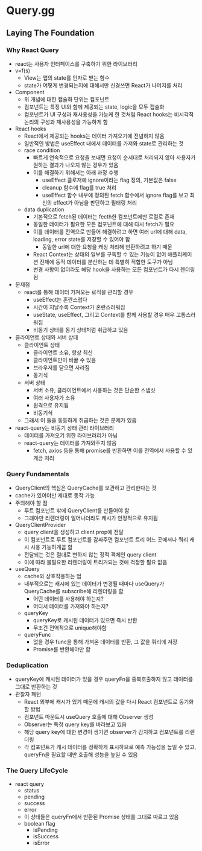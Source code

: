 # Query.gg

## Laying The Foundation

### Why React Query

- react는 사용자 인터페이스를 구축하기 위한 라이브러리
- v=f(s)
  - View는 앱의 state를 인자로 받는 함수
  - state가 어떻게 변경되는지에 대해서만 신경쓰면 React가 나머지를 처리
- Component
  - 위 개념에 대한 캡슐화 단위는 컴포넌트
  - 컴포넌트는 특정 UI와 함께 제공되는 state, logic을 모두 캡슐화
  - 컴포넌트가 UI 구성과 재사용성을 가능케 한 것처럼 React hooks는 비시각적 논리의 구성과 재사용성을 가능하게 함
- React hooks
  - React에서 제공되는 hooks는 데이터 가져오기에 전념하지 않음
  - 일반적인 방법은 useEffect 내에서 데이터를 가져와 state로 관리하는 것
  - race condition
    - 빠르게 연속적으로 요청을 보내면 요청이 순서대로 처리되지 않아 사용자가 원하는 결과가 나오지 않는 경우가 있음
    - 이를 해결하기 위해서는 아래 과정 수행
      - useEffect 클로저에 ignore이라는 flag 정의, 기본값은 false
      - cleanup 함수에 flag를 true 처리
      - useEffect 함수 내부에 정의된 fetch 함수에서 ignore flag를 보고 최신의 effect가 아님을 판단하고 필터링 처리
  - data duplication
    - 기본적으로 fetch된 데이터는 fecth한 컴포넌트에만 로컬로 존재
    - 동일한 데이터가 필요한 모든 컴포넌트에 대해 다시 fetch가 필요
    - 이를 데이터를 전역으로 만들어 해결하려고 하면 여러 url에 대해 data, loading, error state를 저장할 수 있어야 함
      - 동일한 url에 대한 요청을 캐싱 처리해 반환하려고 하기 때문
    - React Context는 상태의 일부를 구독할 수 있는 기능이 없어 애플리케이션 전체에 동적 데이터를 분산하는 데 특별히 적합한 도구가 아님
    - 변경 사항이 없더라도 해당 hook을 사용하는 모든 컴포넌트가 다시 렌더링됨
- 문제점
  - react를 통해 데이터 가져오는 로직을 관리할 경우
    - useEffect는 혼란스럽다
    - 시간이 지날수록 Context가 혼란스러워짐
    - useState, useEffect, 그리고 Context를 함께 사용할 경우 매우 고통스러워짐
    - 비동기 상태를 동기 상태처럼 취급하고 있음
- 클라이언트 상태와 서버 상태
  - 클라이언트 상태
    - 클라이언트 소유, 항상 최신
    - 클라이언트만이 바꿀 수 있음
    - 브라우저를 닫으면 사라짐
    - 동기식
  - 서버 상태
    - 서버 소유, 클라이언트에서 사용하는 것은 단순한 스냅샷
    - 여러 사용자가 소유
    - 원격으로 유지됨
    - 비동기식
  - 그래서 이 둘을 동등하게 취급하는 것은 문제가 있음
- react-query는 비동기 상태 관리 라이브러리
  - 데이터를 가져오기 위한 라이브러리가 아님
  - react-query는 데이터를 가져와주지 않음
    - fetch, axios 등을 통해 promise를 반환하면 이를 전역에서 사용할 수 있게끔 처리

### Query Fundamentals

- QueryClient의 핵심은 QueryCache를 보관하고 관리한다는 것
- cache가 있어야만 제대로 동작 가능
- 주의해야 할 점
  - 루트 컴포넌트 밖에 QueryClient를 만들어야 함
  - 그래야만 리렌더링이 일어나더라도 캐시가 안정적으로 유지됨
- QueryClientProvider
  - query client을 생성하고 client prop에 전달
  - 이 컴포넌트로 루트 컴포넌트를 감싸주면 컴포넌트 트리 어느 곳에서나 쿼리 캐시 사용 가능하게끔 함
  - 전달되는 것은 절대로 변하지 않는 정적 객체인 query client
  - 이에 따라 불필요한 리렌더링이 트리거되는 것에 걱정할 필요 없음
- useQuery
  - cache와 상호작용하는 법
  - 내부적으로는 캐시에 있는 데이터가 변경될 때마다 useQuery가 QueryCache를 subscribe해 리렌더링을 함
    - 어떤 데이터를 사용해야 하는지?
    - 어디서 데이터를 가져와야 하는지?
  - queryKey
    - queryKey로 캐시된 데이터가 있으면 즉시 반환
    - 무조건 전역적으로 unique해야함
  - queryFunc
    - 없을 경우 func을 통해 가져온 데이터를 반환, 그 값을 쿼리에 저장
    - Promise를 반환해야만 함

### Deduplication

- queryKey에 캐시된 데이터가 있을 경우 queryFn을 중복호출하지 않고 데이터를 그대로 반환하는 것
- 관찰자 패턴
  - React 외부에 캐시가 있기 때문에 캐시의 값을 다시 React 컴포넌트로 동기화할 방법
  - 컴포넌트 마운트시 useQuery 호출에 대해 Observer 생성
  - Observer는 특정 query key를 바라보고 있음 
  - 해당 query key에 대한 변경이 생기면 observer가 감지하고 컴포넌트를 리렌더링
  - 각 컴포넌트가 캐시 데이터를 정확하게 표시하므로 예측 가능성을 높일 수 있고, queryFn을 필요할 때만 호출해 성능을 높일 수 있음

### The Query LifeCycle

- react query
  -  status
    - pending
    - success
    - error
  - 이 상태들은 queryFn에서 반환된 Promise 상태를 그대로 따르고 있음
  - boolean flag
    - isPending
    - isSuccess
    - isError